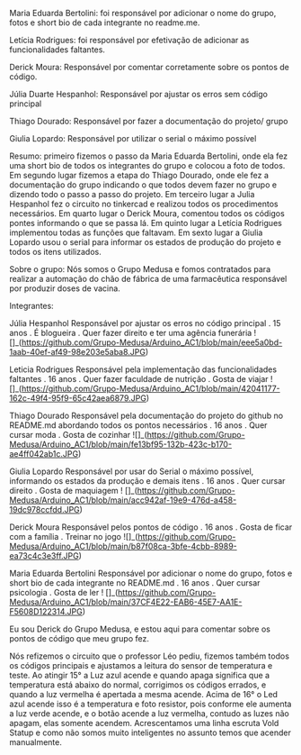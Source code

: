 Maria Eduarda Bertolini: foi responsável por adicionar o nome do grupo, fotos e short bio de cada integrante no readme.me.

Letícia Rodrigues: foi responsável por efetivação de adicionar as funcionalidades faltantes.

Derick Moura: Responsável por comentar corretamente sobre os pontos de código.

Júlia Duarte Hespanhol: Responsável por ajustar os erros sem código principal

Thiago Dourado: Responsável por fazer a documentação do projeto/ grupo

Giulia Lopardo: Responsável por utilizar o serial o máximo possível

Resumo: primeiro fizemos o passo da Maria Eduarda Bertolini, onde ela fez uma short bio de todos os integrantes do grupo e colocou a foto de todos. Em segundo lugar fizemos a etapa do Thiago Dourado, onde ele fez a documentação do grupo indicando o que todos devem fazer no grupo e dizendo todo o passo a passo do projeto. Em terceiro lugar a Julia Hespanhol fez o circuito no tinkercad e realizou todos os procedimentos necessários. Em quarto lugar o Derick Moura, comentou todos os códigos pontes informando o que se passa lá. Em quinto lugar a Letícia Rodrigues implementou todas as funções que faltavam. Em sexto lugar a Giulia Lopardo usou o serial para informar os estados de produção do projeto e todos os itens utilizados.



Sobre o grupo:
Nós somos o Grupo Medusa e fomos contratados para realizar a automação do chão de fábrica de uma farmacêutica responsável por produzir doses de vacina.

Integrantes:

Júlia Hespanhol
Responsável por ajustar os erros no código principal
. 15 anos
. É blogueira
. Quer fazer direito e ter uma agência funerária
![]_(https://github.com/Grupo-Medusa/Arduino_AC1/blob/main/eee5a0bd-1aab-40ef-af49-98e203e5aba8.JPG)

Leticia Rodrigues
Responsável pela implementação das funcionalidades faltantes
. 16 anos
. Quer fazer faculdade de nutrição
. Gosta de viajar
!  []_(https://github.com/Grupo-Medusa/Arduino_AC1/blob/main/42041177-162c-49f4-95f9-65c42aea6879.JPG)

Thiago Dourado
Responsável pela documentação do projeto do github no README.md abordando todos os pontos necessários
. 16 anos
. Quer cursar moda
. Gosta de cozinhar
![]_(https://github.com/Grupo-Medusa/Arduino_AC1/blob/main/fe13bf95-132b-423c-b170-ae4ff042ab1c.JPG)

Giulia Lopardo
Responsável por usar do Serial o máximo possível, informando os estados da produção e demais itens
. 16 anos
. Quer cursar direito
. Gosta de maquiagem
! []_(https://github.com/Grupo-Medusa/Arduino_AC1/blob/main/acc942af-19e9-476d-a458-19dc978ccfdd.JPG)

Derick Moura
Responsável pelos pontos de código
. 16 anos
. Gosta de ficar com a família
. Treinar no jogo
![]_(https://github.com/Grupo-Medusa/Arduino_AC1/blob/main/b87f08ca-3bfe-4cbb-8989-ea73c4c3e3ff.JPG)

Maria Eduarda Bertolini
Responsável por adicionar o nome do grupo, fotos e short bio de cada integrante no README.md
. 16 anos
. Quer cursar psicologia
. Gosta de ler
!  []_(https://github.com/Grupo-Medusa/Arduino_AC1/blob/main/37CF4E22-EAB6-45E7-AA1E-F5608D122314.JPG)

Eu sou Derick do Grupo Medusa, e estou aqui para comentar sobre os pontos de código que meu grupo fez.

Nós refizemos o circuito que o professor Léo pediu, fizemos também todos os códigos principais e ajustamos a leitura do sensor de temperatura e teste. Ao atingir 15° a Luz azul acende e quando apaga significa que a temperatura está abaixo do normal, corrigimos os códigos errados, e quando a luz vermelha é apertada a mesma acende. Acima de 16° o Led azul acende isso é a temperatura e foto resistor, pois conforme ele aumenta a luz verde acende, e o botão acende a luz vermelha, contudo as luzes não apagam, elas somente acendem. Acrescentamos uma linha escruta Vold Statup e como não somos muito inteligentes no assunto temos que acender manualmente.
